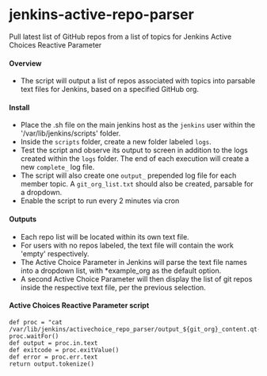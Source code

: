 # jenkins-active-repo-parser
Pull latest list of GitHub repos from a list of topics for Jenkins Active Choices Reactive Parameter

#### Overview

* The script will output a list of repos associated with topics into parsable text files for Jenkins, based on a specified GitHub org.

#### Install
* Place the .sh file on the main jenkins host as the `jenkins` user within the '/var/lib/jenkins/scripts' folder.
* Inside the `scripts` folder, create a new folder labeled `logs`.
* Test the script and observe its output to screen in addition to the logs created within the `logs` folder. The end of each execution will create a new `complete_` log file.
* The script will also create one `output_` prepended log file for each member topic. A `git_org_list.txt` should also be created, parsable for a dropdown.
* Enable the script to run every 2 minutes via cron

#### Outputs
* Each repo list will be located within its own text file.
* For users with no repos labeled, the text file will contain the work 'empty' respectively.
* The Active Choice Parameter in Jenkins will parse the text file names into a dropdown list, with *example_org as the default option.
* A second Active Choice Parameter will then display the list of git repos inside the respective text file, per the previous selection.

#### Active Choices Reactive Parameter script
```
def proc = "cat /var/lib/jenkins/activechoice_repo_parser/output_${git_org}_content.qt-${account_group}.txt".execute()
proc.waitFor()
def output = proc.in.text
def exitcode = proc.exitValue()
def error = proc.err.text
return output.tokenize()
```

